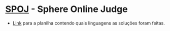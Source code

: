 # [SPOJ](https://www.urionlinejudge.com.br/) - Sphere Online Judge

- [Link][spreadsheets] para a planilha contendo quais linguagens as soluções foram feitas.

[spreadsheets]: https://docs.google.com/spreadsheets/d/1EME7zjPQr1L0o6WrO9wZL-kZPfbW6n42cNUb5FaOQkI/edit#gid=220683127
